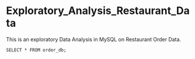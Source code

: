 # Exploratory_Analysis_Restaurant_Data
This is an exploratory Data Analysis in MySQL on Restaurant Order Data. 

```
SELECT * FROM order_db;
```



